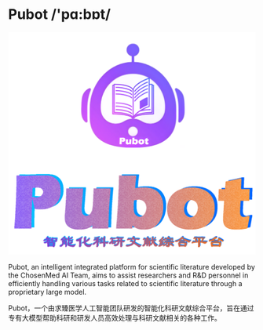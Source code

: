 # Pubot /'pɑ:bɒt/

<p align="center">
  <img src="imgs/pubot_logo_v1-2.png" width="550" style="" />
</p>

Pubot, an intelligent integrated platform for scientific literature developed by the ChosenMed AI Team, aims to assist researchers and R&D personnel in efficiently handling various tasks related to scientific literature through a proprietary large model.

Pubot，一个由求臻医学人工智能团队研发的智能化科研文献综合平台，旨在通过专有大模型帮助科研和研发人员高效处理与科研文献相关的各种工作。